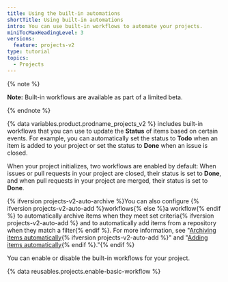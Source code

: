 ```yaml
---
title: Using the built-in automations
shortTitle: Using built-in automations
intro: You can use built-in workflows to automate your projects.
miniTocMaxHeadingLevel: 3
versions:
  feature: projects-v2
type: tutorial
topics:
  - Projects
---
```


{% note %}

**Note:** Built-in workflows are available as part of a limited beta.

{% endnote %}

{% data variables.product.prodname_projects_v2 %} includes built-in workflows that you can use to update the **Status** of items based on certain events. For example, you can automatically set the status to **Todo** when an item is added to your project or set the status to **Done** when an issue is closed.

When your project initializes, two workflows are enabled by default: When issues or pull requests in your project are closed, their status is set to **Done**, and when pull requests in your project are merged, their status is set to **Done**.

{% ifversion projects-v2-auto-archive %}You can also configure {% ifversion projects-v2-auto-add %}workflows{% else %}a workflow{% endif %} to automatically archive items when they meet set criteria{% ifversion projects-v2-auto-add %} and to automatically add items from a repository when they match a filter{% endif %}. For more information, see "[Archiving items automatically](/issues/planning-and-tracking-with-projects/automating-your-project/archiving-items-automatically){% ifversion projects-v2-auto-add %}" and "[Adding items automatically](/issues/planning-and-tracking-with-projects/automating-your-project/adding-items-automatically){% endif %}."{% endif %}

You can enable or disable the built-in workflows for your project.

{% data reusables.projects.enable-basic-workflow %}
